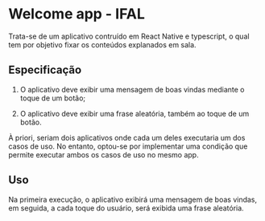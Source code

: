# Welcome app - IFAL

Trata-se de um aplicativo contruído em React Native e typescript, o qual tem por objetivo fixar os conteúdos explanados em sala.

## Especificação

1. O aplicativo deve exibir uma mensagem de boas vindas mediante o toque de um botão;

2. O aplicativo deve exibir uma frase aleatória, também ao toque de um botão.

À priori, seriam dois aplicativos onde cada um deles executaria um dos casos de uso. No entanto, optou-se por implementar uma condição que permite executar ambos os casos de uso no mesmo app.

## Uso

Na primeira execução, o aplicativo exibirá uma mensagem de boas vindas, em seguida, a cada toque do usuário, será exibida uma frase aleatória.
